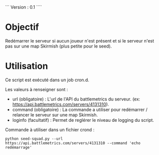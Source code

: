 ``` Version : 0.1 ````

# Objectif 
Redémarrer le serveur si aucun joueur n'est présent et si le serveur n'est pas sur une map Skirmish (plus petite pour le seed). 

# Utilisation 

Ce script est exécuté dans un job cron.d. 

Les valeurs à renseigner sont : 
- url (obligatoire) : L'url de l'API du battlemetrics du serveur. (ex: https://api.battlemetrics.com/servers/4131310). 
- command (obligatoire) : La commande a utiliser pour redémarrer / relancer le serveur sur une map Skirmish. 
- loginfo (facultatif) : Permet de reglérer le niveau de logging du script. 

Commande à utiliser dans un fichier crond : 

```
python seed-squad.py --url https://api.battlemetrics.com/servers/4131310 --command 'echo redémarrage'   
```
